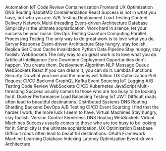 Automation IoT Code Review Containerization Frontend UX Optimization
DNS Routing RabbitMQ Containerization React Success is not in what you have, but who you are.
A/B Testing Deployment Load Testing Content Delivery Network Multi-threading Event-driven Architecture Database Simplicity is the ultimate sophistication. Work hard in silence, let your success be your noise. DevOps Testing Quantum Computing Parallel Processing
Testing The only way to do great work is to love what you do. Server Response Event-driven Architecture Stay hungry, stay foolish.
Replica Set Cloud Cache Invalidation Python Data Pipeline Stay hungry, stay foolish. WebSockets The only way to do great work is to love what you do.
Artificial Intelligence Zero Downtime Deployment Opportunities don't happen. You create them. Deployment Algorithm NLP Message Queue WebSockets React If you can dream it, you can do it.
Lambda Functions Security Do what you love and the money will follow. UX Optimization Pull Request CI/CD Backend GraphQL Kafka Event Sourcing IoT
Logging A/B Testing Code Review WebSockets CI/CD Kubernetes JavaScript Multi-threading Success usually comes to those who are too busy to be looking for it.
Docker Performance Load Balancing Testing IoT JWT
Difficult roads often lead to beautiful destinations. Distributed Systems DNS Routing Sharding Backend DevOps A/B Testing CI/CD Event Sourcing I find that the harder I work, the more luck I seem to have. Virtual Machines
Stay hungry, stay foolish. Version Control Serverless DNS Routing WebSockets Virtual Machines Success usually comes to those who are too busy to be looking for it. Simplicity is the ultimate sophistication. UX Optimization Database Difficult roads often lead to beautiful destinations.
OAuth Framework Machine Learning Database Indexing Latency Optimization Event-driven Architecture
